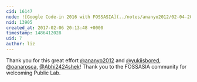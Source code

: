 ```yaml
---
cid: 16147
node: ![Google Code-in 2016 with FOSSASIA](../notes/ananyo2012/02-04-2017/google-code-in-2016-with-fossasia)
nid: 13905
created_at: 2017-02-06 20:13:48 +0000
timestamp: 1486412028
uid: 7
author: liz
---
```


Thank you for this great effort [@ananyo2012](/profile/ananyo2012) and [@yukiisbored](/profile/yukiisbored), [@oanarosca](/profile/oanarosca), [@Abhi2424shek](/profile/Abhi2424shek)! Thank you to the FOSSASIA community for welcoming Public Lab. 